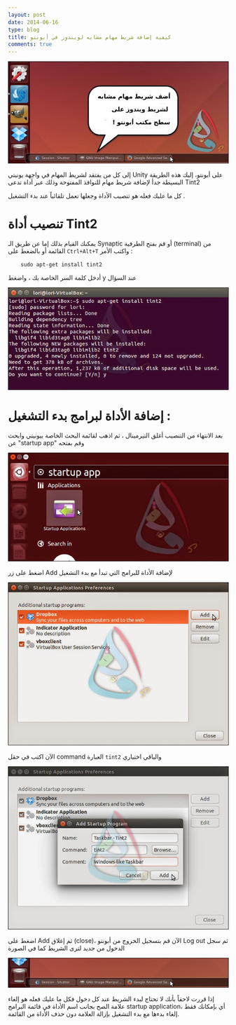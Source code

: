 ```yaml
---
layout: post 
date: 2014-06-16
type: blog
title: كيفية إضافة شريط مهام مشابه لويندوز في أبونتو
comments: true
---
```



![شريط مهام أبونتو tint2](/assets/00_lead_image_taskbar.jpg)


إلى كل من يفتقد لشريط المهام في واجهة يونيتي Unity على أبونتو، إليك هذه الطريقة البسيطة جدأ لإضافة شريط مهام للنوافذ المفتوحة وذلك عبر أداة تدعى Tint2

كل ما عليك فعله هو تنصيب الأداة وجعلها تعمل تلقائياً عند بدء التشغيل .

# تنصيب أداة Tint2

يمكنك القيام بذلك إما عن طريق الـ Synaptic أو قم بفتح الطرفية (terminal) من القائمة أو بالضغط على `Ctrl+Alt+T` واكتب الأمر :

		sudo apt-get install tint2

أدخل كلمة السر الخاصة بك ، واضغط y عند السؤال

![](/assets/02_do_you_want_to_continue1.jpg)

# إضافة الأداة لبرامج بدء التشغيل :

بعد الانتهاء من التنصيب أغلق التيرمينال ، ثم اذهب لقائمة البحث الخاصة بيونيتي وابحث عن "startup app" وقم بفتحه


![](/assets/05_opening_startup_apps.jpg)

اضغط على زر Add لإضافة الأداة للبرامج التي تبدأ مع بدء التشغيل

![](/assets/06_clicking_add.jpg)

 الآن اكتب في حقل command العبارة `tint2` والباقي اختياري

![](/assets/07_entering_startup_app_info.jpg)

اضغط على Add ثم إغلاق (close)، الآن قم بتسجيل الخروج من أبونتو  Log out ثم سجل الدخول من جديد  لترى الشريط كما في الصورة

![](/assets/09_taskbar.png)

إذا قررت لاحقاً بأنك لا تحتاج لبدء الشريط عند كل دخول فكل ما عليك فعله هو إلغاء علامة الصح بجانب اسم الأداة في قائمة البرامج startup application، أي بإمكانك فقط إلغاء بدءها مع بدء التشغيل بإزالة العلامة دون حذف الأداة من القائمة.

